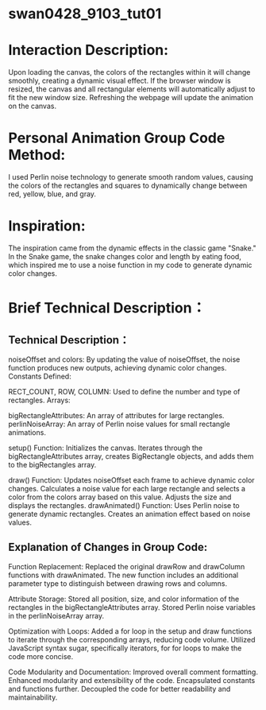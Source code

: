 # swan0428_9103_tut01

# Interaction Description:
Upon loading the canvas, the colors of the rectangles within it will change smoothly, creating a dynamic visual effect. If the browser window is resized, the canvas and all rectangular elements will automatically adjust to fit the new window size. Refreshing the webpage will update the animation on the canvas.

# Personal Animation Group Code Method:
I used Perlin noise technology to generate smooth random values, causing the colors of the rectangles and squares to dynamically change between red, yellow, blue, and gray.

# Inspiration:
The inspiration came from the dynamic effects in the classic game "Snake." In the Snake game, the snake changes color and length by eating food, which inspired me to use a noise function in my code to generate dynamic color changes.

# Brief Technical Description：
## Technical Description：

noiseOffset and colors: By updating the value of noiseOffset, the noise function produces new outputs, achieving dynamic color changes.
Constants Defined:

RECT_COUNT, ROW, COLUMN: Used to define the number and type of rectangles.
Arrays:

bigRectangleAttributes: An array of attributes for large rectangles.
perlinNoiseArray: An array of Perlin noise values for small rectangle animations.

setup() Function: Initializes the canvas. Iterates through the bigRectangleAttributes array, creates BigRectangle objects, and adds them to the bigRectangles array.

draw() Function: Updates noiseOffset each frame to achieve dynamic color changes. Calculates a noise value for each large rectangle and selects a color from the colors array based on this value. Adjusts the size and displays the rectangles.
drawAnimated() Function: Uses Perlin noise to generate dynamic rectangles. Creates an animation effect based on noise values.

## Explanation of Changes in Group Code:

Function Replacement:
Replaced the original drawRow and drawColumn functions with drawAnimated. The new function includes an additional parameter type to distinguish between drawing rows and columns.

Attribute Storage:
Stored all position, size, and color information of the rectangles in the bigRectangleAttributes array. Stored Perlin noise variables in the perlinNoiseArray array.

Optimization with Loops:
Added a for loop in the setup and draw functions to iterate through the corresponding arrays, reducing code volume. Utilized JavaScript syntax sugar, specifically iterators, for for loops to make the code more concise.

Code Modularity and Documentation: 
Improved overall comment formatting. Enhanced modularity and extensibility of the code. Encapsulated constants and functions further. Decoupled the code for better readability and maintainability.